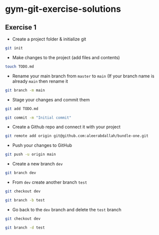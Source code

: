 # gym-git-exercise-solutions

## Exercise 1

- Create a project folder & initialize git

```sh
git init
```

- Make changes to the project (add files and contents)

```sh
touch TODO.md
```

- Rename your main branch from `master` to `main` (If your branch name is already `main` then rename it

```sh
git branch -m main
```

- Stage your changes and commit them

```sh
git add TODO.md

git commit -m "Initial commit"
```

- Create a Github repo and connect it with your project

```sh
git remote add origin git@github.com:aleerabdallah/bundle-one.git
```

- Push your changes to GitHub

```sh
git push -u origin main
```

- Create a new branch `dev`

```sh
git branch dev
```

- From `dev` create another branch `test`

```sh
git checkout dev

git branch -b test
```

- Go back to the `dev` branch and delete the `test` branch

```sh
git checkout dev

git branch -d test
```

